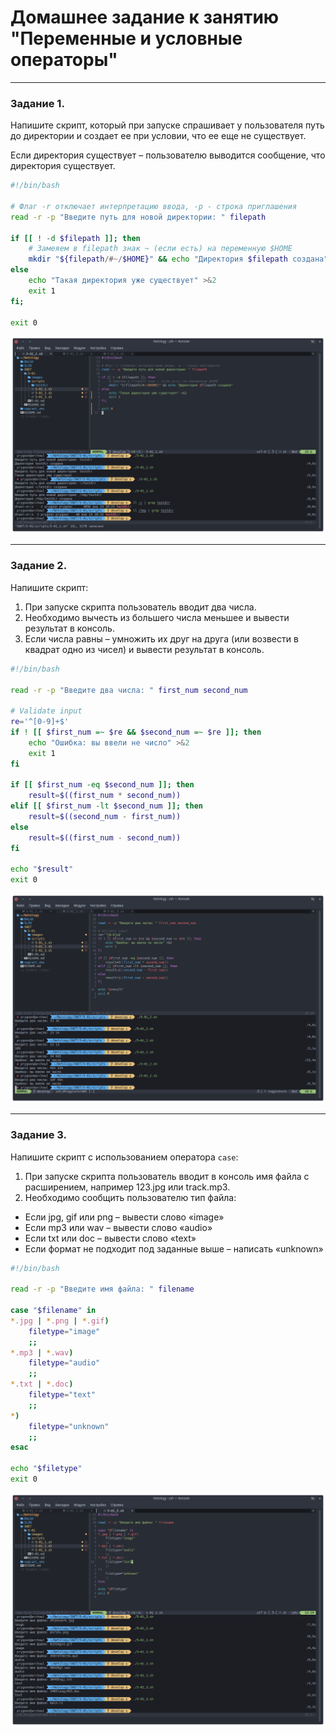 # Домашнее задание к занятию "Переменные и условные операторы" 

------
### Задание 1.

Напишите скрипт, который при запуске спрашивает у пользователя путь до директории и создает ее при условии, что ее еще не существует. 

Если директория существует – пользователю выводится сообщение, что директория существует.

```bash
#!/bin/bash

# Флаг -r отключает интерпретацию ввода, -p - строка приглашения
read -r -p "Введите путь для новой директории: " filepath

if [[ ! -d $filepath ]]; then
    # Замеяем в filepath знак ~ (если есть) на переменную $HOME
    mkdir "${filepath/#~/$HOME}" && echo "Директория $filepath создана"
else
    echo "Такая директория уже существует" >&2
    exit 1
fi;

exit 0

```

![](images/task_1.png "Результат")

------
### Задание 2.

Напишите скрипт:
1. При запуске скрипта пользователь вводит два числа.
2. Необходимо вычесть из большего числа меньшее и вывести результат в консоль.
3. Если числа равны – умножить их друг на друга (или возвести в квадрат одно из чисел) и вывести результат в консоль.


```bash
#!/bin/bash

read -r -p "Введите два числа: " first_num second_num

# Validate input
re='^[0-9]+$'
if ! [[ $first_num =~ $re && $second_num =~ $re ]]; then
    echo "Ошибка: вы ввели не число" >&2
    exit 1
fi

if [[ $first_num -eq $second_num ]]; then
    result=$((first_num * second_num))
elif [[ $first_num -lt $second_num ]]; then
    result=$((second_num - first_num))
else
    result=$((first_num - second_num))
fi

echo "$result"
exit 0

```
![](images/task_2.png "Результат")

------
### Задание 3.

Напишите скрипт с использованием оператора `case`:
1. При запуске скрипта пользователь вводит в консоль имя файла с расширением, например 123.jpg или track.mp3.
2. Необходимо сообщить пользователю тип файла:
- Если jpg, gif или png – вывести слово «image»
- Если mp3 или wav – вывести слово «audio»
- Если txt или doc – вывести слово «text»
- Если формат не подходит под заданные выше – написать «unknown»

```bash
#!/bin/bash

read -r -p "Введите имя файла: " filename

case "$filename" in
*.jpg | *.png | *.gif)
	filetype="image"
    ;;
*.mp3 | *.wav)
    filetype="audio"
    ;;
*.txt | *.doc)
    filetype="text"
    ;;
*)
    filetype="unknown"
    ;;
esac

echo "$filetype"
exit 0

```
![](images/task_3.png "Результат")

